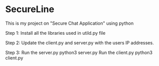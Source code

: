 # SecureLine
This is my project on "Secure Chat Application" using python 

Step 1: Install all the libraries used in utild.py file

Step 2: Update the client.py and server.py with the users IP addresses.

Step 3: Run the server.py
python3 server.py
        Run the client.py
python3 client.py
